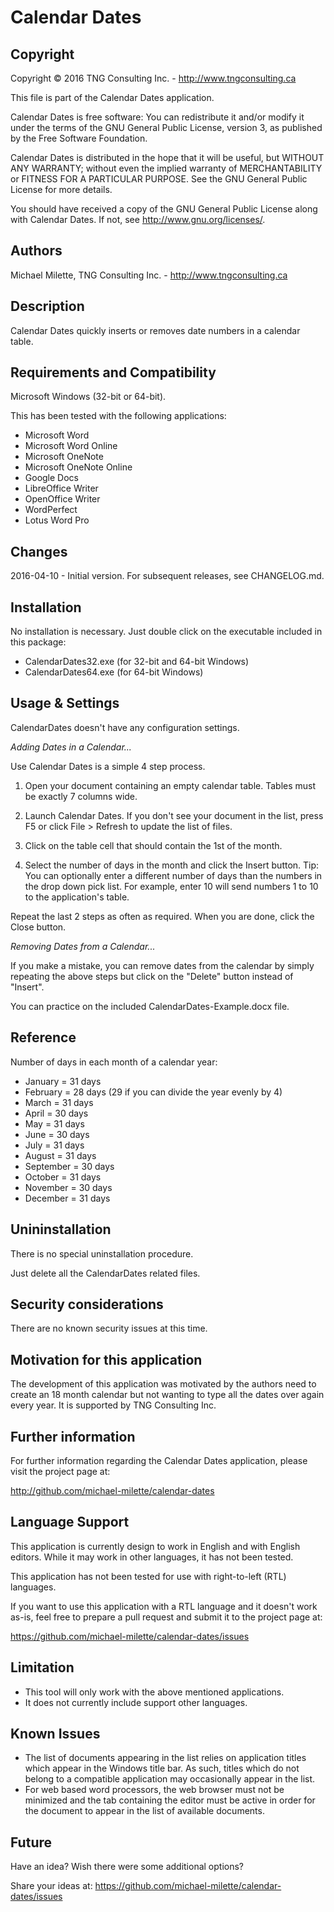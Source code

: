 Calendar Dates
==============

Copyright
---------
Copyright © 2016 TNG Consulting Inc. - http://www.tngconsulting.ca

This file is part of the Calendar Dates application.

Calendar Dates is free software: You can redistribute it and/or modify
it under the terms of the GNU General Public License, version 3,
as published by the Free Software Foundation.

Calendar Dates is distributed in the hope that it will be useful,
but WITHOUT ANY WARRANTY; without even the implied warranty of
MERCHANTABILITY or FITNESS FOR A PARTICULAR PURPOSE.  See the
GNU General Public License for more details.

You should have received a copy of the GNU General Public License
along with Calendar Dates. If not, see <http://www.gnu.org/licenses/>.

Authors
-------
Michael Milette, TNG Consulting Inc. - http://www.tngconsulting.ca

Description
-----------
Calendar Dates quickly inserts or removes date numbers in a calendar table.

Requirements and Compatibility
------------------------------
Microsoft Windows (32-bit or 64-bit).

This has been tested with the following applications:
- Microsoft Word
- Microsoft Word Online
- Microsoft OneNote
- Microsoft OneNote Online
- Google Docs
- LibreOffice Writer
- OpenOffice Writer
- WordPerfect
- Lotus Word Pro

Changes
-------
2016-04-10 - Initial version.
For subsequent releases, see CHANGELOG.md.

Installation
------------
No installation is necessary. Just double click on the executable included
in this package:

- CalendarDates32.exe (for 32-bit and 64-bit Windows)
- CalendarDates64.exe (for 64-bit Windows)

Usage & Settings
----------------

CalendarDates doesn't have any configuration settings.

*Adding Dates in a Calendar...*

Use Calendar Dates is a simple 4 step process.

1. Open your document containing an empty calendar table.
   Tables must be exactly 7 columns wide.

2. Launch Calendar Dates. If you don't see your document in the list,
   press F5 or click File > Refresh to update the list of files.

3. Click on the table cell that should contain the 1st of the month.

4. Select the number of days in the month and click the Insert button.
   Tip: You can optionally enter a different number of days than the
   numbers in the drop down pick list. For example, enter 10 will
   send numbers 1 to 10 to the application's table.

Repeat the last 2 steps as often as required. When you are done,
click the Close button.

*Removing Dates from a Calendar...*

If you make a mistake, you can remove dates from the calendar by simply
repeating the above steps but click on the "Delete" button instead of
"Insert".

You can practice on the included CalendarDates-Example.docx file.

Reference
---------

Number of days in each month of a calendar year:

- January = 31 days
- February = 28 days (29 if you can divide the year evenly by 4)
- March = 31 days
- April = 30 days
- May = 31 days
- June = 30 days
- July = 31 days
- August = 31 days
- September = 30 days
- October = 31 days
- November = 30 days
- December = 31 days

Unininstallation
----------------
There is no special uninstallation procedure.

Just delete all the CalendarDates related files.

Security considerations
-----------------------
There are no known security issues at this time.

Motivation for this application
-------------------------------
The development of this application was motivated by the authors need to
create an 18 month calendar but not wanting to type all the dates over
again every year. It is supported by TNG Consulting Inc.

Further information
-------------------
For further information regarding the Calendar Dates application, 
please visit the project page at:

http://github.com/michael-milette/calendar-dates

Language Support
----------------
This application is currently design to work in English and with English
editors. While it may work in other languages, it has not been tested.

This application has not been tested for use with right-to-left (RTL)
languages.

If you want to use this application with a RTL language and it doesn't work
as-is, feel free to prepare a pull request and submit it to the project page
at:

https://github.com/michael-milette/calendar-dates/issues

Limitation
----------
* This tool will only work with the above mentioned applications.
* It does not currently include support other languages.

Known Issues
------------
* The list of documents appearing in the list relies on application titles
which appear in the Windows title bar. As such, titles which do not belong
to a compatible application may occasionally appear in the list.
* For web based word processors, the web browser must not be minimized
and the tab containing the editor must be active in order for the
document to appear in the list of available documents.

Future
------
Have an idea? Wish there were some additional options? 

Share your ideas at:
https://github.com/michael-milette/calendar-dates/issues
